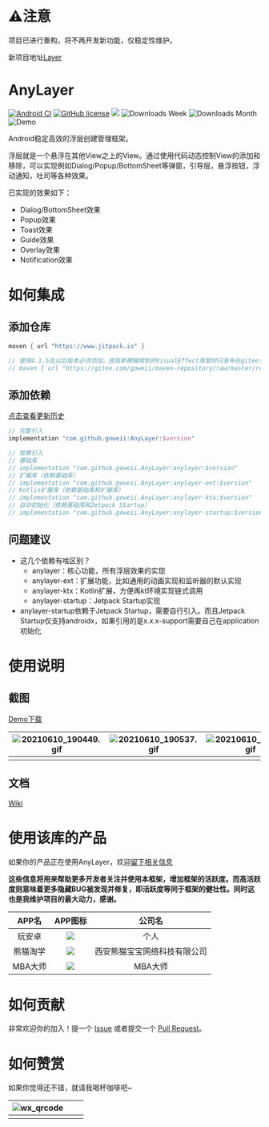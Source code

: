 # ⚠️注意

项目已进行重构，将不再开发新功能，仅稳定性维护。

新项目地址[Layer](https://github.com/goweii/Layer)

# AnyLayer

[![Android CI](https://github.com/goweii/AnyLayer/actions/workflows/android.yml/badge.svg)](https://github.com/goweii/AnyLayer/actions/workflows/android.yml)
[![GitHub license](https://img.shields.io/github/license/goweii/AnyLayer)](https://github.com/goweii/AnyLayer/blob/master/LICENSE)
[![](https://www.jitpack.io/v/goweii/AnyLayer.svg)](https://www.jitpack.io/#goweii/AnyLayer)
![Downloads Week](https://img.shields.io/badge/Downloads%20Week-1.4k-green)
![Downloads Month](https://img.shields.io/badge/Downloads%20Month-7.3K-blue)
![Demo](https://img.shields.io/badge/Demo-Apk-blue?link=https://github.com/goweii/AnyLayer/raw/master/simple/demo/demo.apk)

Android稳定高效的浮层创建管理框架。

浮层就是一个悬浮在其他View之上的View。通过使用代码动态控制View的添加和移除，可以实现例如Dialog/Popup/BottomSheet等弹窗，引导层，悬浮按钮，浮动通知，吐司等各种效果。

已实现的效果如下：

- Dialog/BottomSheet效果
- Popup效果
- Toast效果
- Guide效果
- Overlay效果
- Notification效果

# 如何集成

## 添加仓库

```groovy
maven { url "https://www.jitpack.io" }

// 使用4.1.5及以后版本必须添加，因高斯模糊用到的VisualEffect库暂时只发布在gitee仓库
// maven { url "https://gitee.com/goweii/maven-repository/raw/master/releases/" }
```

## 添加依赖

[点击查看更新历史](https://github.com/goweii/AnyLayer/releases)

```groovy
// 完整引入
implementation "com.github.goweii:AnyLayer:$version"

// 按需引入
// 基础库
// implementation "com.github.goweii.AnyLayer:anylayer:$version"
// 扩展库（依赖基础库）
// implementation "com.github.goweii.AnyLayer:anylayer-ext:$version"
// Kotlin扩展库（依赖基础库和扩展库）
// implementation "com.github.goweii.AnyLayer:anylayer-ktx:$version"
// 自动初始化（依赖基础库和Jetpack Startup）
// implementation "com.github.goweii.AnyLayer:anylayer-startup:$version"
```

## 问题建议

- 这几个依赖有啥区别？
    - anylayer：核心功能，所有浮层效果的实现
    - anylayer-ext：扩展功能，比如通用的动画实现和监听器的默认实现
    - anylayer-ktx：Kotlin扩展，方便再kt环境实现链式调用
    - anylayer-startup：Jetpack Startup实现
- anylayer-startup依赖于Jetpack Startup，需要自行引入。而且Jetpack Startup仅支持androidx，如果引用的是x.x.x-support需要自己在application初始化

# 使用说明

## 截图

[Demo下载](https://raw.githubusercontent.com/goweii/AnyLayer/master/simple/demo/demo.apk)

| ![20210610_190449.gif](https://i.loli.net/2021/06/10/6jgVucdrE73S2pG.gif) | ![20210610_190537.gif](https://i.loli.net/2021/06/10/N617Xf2Kl5Woqd8.gif) | ![20210610_190654.gif](https://i.loli.net/2021/06/10/aVoWBmGqtE1HkUP.gif) | ![20210610_190715.gif](https://i.loli.net/2021/06/10/npHzPjwdqfKBDQt.gif) |
| --- | --- | --- | --- |
|     |     |     |     |

## 文档

[Wiki](https://github.com/goweii/AnyLayer/wiki)

# 使用该库的产品

如果你的产品正在使用AnyLayer，欢迎[留下相关信息](https://github.com/goweii/AnyLayer/issues/20)

**这些信息将用来帮助更多开发者关注并使用本框架，增加框架的活跃度。而高活跃度则意味着更多隐藏BUG被发现并修复，即活跃度等同于框架的健壮性。同时这也是我维护项目的最大动力，感谢。**

| APP名 | APP图标 | 公司名 |
| :--: | :--: | :--: |
| 玩安卓 | ![](https://user-images.githubusercontent.com/5456892/67614858-88c2e400-f7f6-11e9-868f-d6428a415e49.png) | 个人 |
| 熊猫淘学 | ![](https://user-images.githubusercontent.com/5456892/67614744-b9a21980-f7f4-11e9-9c2c-bcde1ff5a395.png) | 西安熊猫宝宝网络科技有限公司 |
| MBA大师 | ![](https://user-images.githubusercontent.com/5456892/67614972-806ba880-f7f8-11e9-81b4-c32ff1ef9d7e.png) | MBA大师 |

# 如何贡献

非常欢迎你的加入！提一个 [Issue](https://github.com/goweii/AnyLayer/issues) 或者提交一个 [Pull Request](https://github.com/goweii/AnyLayer/pulls)。

# 如何赞赏

如果你觉得还不错，就请我喝杯咖啡吧~

| ![wx_qrcode](https://gitee.com/goweii/WanAndroidServer/raw/master/about/wx_qrcode.png) |   |   |
|---|---|---|
|   |   |   |
